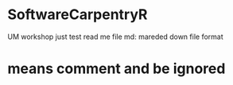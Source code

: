 # SoftwareCarpentryR
UM workshop
just test read me file
md: mareded down file format
# means comment and be ignored
